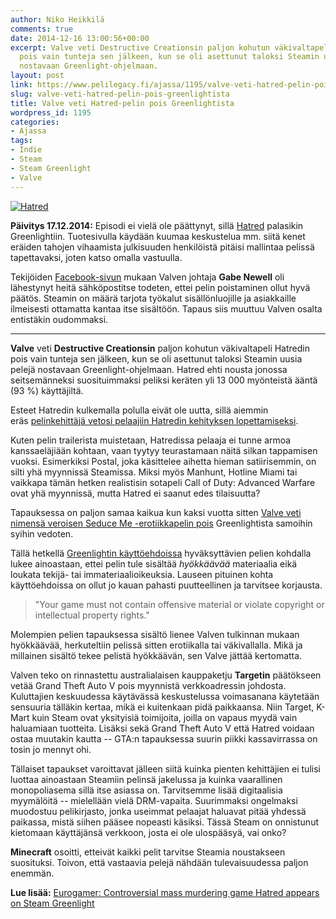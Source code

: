 ```yaml
---
author: Niko Heikkilä
comments: true
date: 2014-12-16 13:00:56+00:00
excerpt: Valve veti Destructive Creationsin paljon kohutun väkivaltapeli Hatredin
  pois vain tunteja sen jälkeen, kun se oli asettunut taloksi Steamin uusia pelejä
  nostavaan Greenlight-ohjelmaan.
layout: post
link: https://www.pelilegacy.fi/ajassa/1195/valve-veti-hatred-pelin-pois-greenlightista
slug: valve-veti-hatred-pelin-pois-greenlightista
title: Valve veti Hatred-pelin pois Greenlightista
wordpress_id: 1195
categories:
- Ajassa
tags:
- Indie
- Steam
- Steam Greenlight
- Valve
---
```


[![Hatred](http://www.pelilegacy.fi/wp-content/uploads/2014/12/hatred_game.jpg)](http://www.pelilegacy.fi/wp-content/uploads/2014/12/hatred_game.jpg)

**Päivitys 17.12.2014:** Episodi ei vielä ole päättynyt, sillä [Hatred](http://steamcommunity.com/sharedfiles/filedetails/?id=356532461) palasikin Greenlightiin. Tuotesivulla käydään kuumaa keskustelua mm. siitä kenet eräiden tahojen vihaamista julkisuuden henkilöistä pitäisi mallintaa pelissä tapettavaksi, joten katso omalla vastuulla.

Tekijöiden [Facebook-sivun](https://www.facebook.com/destructivecreationsteam/photos/a.367406143426716.1073741828.311540585679939/387264774774186/?type=1) mukaan Valven johtaja **Gabe Newell** oli lähestynyt heitä sähköpostitse todeten, ettei pelin poistaminen ollut hyvä päätös. Steamin on määrä tarjota työkalut sisällönluojille ja asiakkaille ilmeisesti ottamatta kantaa itse sisältöön. Tapaus siis muuttuu Valven osalta entistäkin oudommaksi.



* * *



**Valve** veti **Destructive Creationsin** paljon kohutun väkivaltapeli Hatredin pois vain tunteja sen jälkeen, kun se oli asettunut taloksi Steamin uusia pelejä nostavaan Greenlight-ohjelmaan. Hatred ehti nousta jonossa seitsemänneksi suosituimmaksi peliksi keräten yli 13 000 myönteistä ääntä (93 %) käyttäjiltä.

Esteet Hatredin kulkemalla polulla eivät ole uutta, sillä aiemmin eräs [pelinkehittäjä vetosi pelaajiin Hatredin kehityksen lopettamiseksi](http://www.pelilegacy.fi/ajassa/1071/pelikehittaja-vetoaa-pelaajiin-hatred-pelin-kehityksen-lopettamisesta).

Kuten pelin trailerista muistetaan, Hatredissa pelaaja ei tunne armoa kanssaeläjiään kohtaan, vaan tyytyy teurastamaan näitä silkan tappamisen vuoksi. Esimerkiksi Postal, joka käsittelee aihetta hieman satiirisemmin, on silti yhä myynnissä Steamissa. Miksi myös Manhunt, Hotline Miami tai vaikkapa tämän hetken realistisin sotapeli Call of Duty: Advanced Warfare ovat yhä myynnissä, mutta Hatred ei saanut edes tilaisuutta?

Tapauksessa on paljon samaa kaikua kun kaksi vuotta sitten [Valve veti nimensä veroisen Seduce Me -erotiikkapelin pois](http://kotaku.com/5940306/sex-game-pulled-from-steam-greenlight-you-can-guess-why) Greenlightista samoihin syihin vedoten.

Tällä hetkellä [Greenlightin käyttöehdoissa](http://steamcommunity.com/greenlight/faq/) hyväksyttävien pelien kohdalla lukee ainoastaan, ettei pelin tule sisältää _hyökkäävää_ materiaalia eikä loukata tekijä- tai immateriaalioikeuksia. Lauseen pituinen kohta käyttöehdoissa on ollut jo kauan pahasti puutteellinen ja tarvitsee korjausta.



<blockquote>"Your game must not contain offensive material or violate copyright or intellectual property rights."</blockquote>



Molempien pelien tapauksessa sisältö lienee Valven tulkinnan mukaan hyökkäävää, herkuteltiin pelissä sitten erotiikalla tai väkivallalla. Mikä ja millainen sisältö tekee pelistä hyökkäävän, sen Valve jättää kertomatta.

Valven teko on rinnastettu australialaisen kauppaketju **Targetin** päätökseen vetää Grand Theft Auto V pois myynnistä verkkoadressin johdosta. Kuluttajien keskuudessa käytävässä keskustelussa voimasanana käytetään sensuuria tälläkin kertaa, mikä ei kuitenkaan pidä paikkaansa. Niin Target, K-Mart kuin Steam ovat yksityisiä toimijoita, joilla on vapaus myydä vain haluamiaan tuotteita. Lisäksi sekä Grand Theft Auto V että Hatred voidaan ostaa muutakin kautta -- GTA:n tapauksessa suurin piikki kassavirrassa on tosin jo mennyt ohi.

Tällaiset tapaukset varoittavat jälleen siitä kuinka pienten kehittäjien ei tulisi luottaa ainoastaan Steamiin pelinsä jakelussa ja kuinka vaarallinen monopoliasema sillä itse asiassa on. Tarvitsemme lisää digitaalisia myymälöitä -- mielellään vielä DRM-vapaita. Suurimmaksi ongelmaksi muodostuu pelikirjasto, jonka useimmat pelaajat haluavat pitää yhdessä paikassa, mistä siihen pääsee nopeasti käsiksi. Tässä Steam on onnistunut kietomaan käyttäjänsä verkkoon, josta ei ole ulospääsyä, vai onko?

**Minecraft** osoitti, etteivät kaikki pelit tarvitse Steamia noustakseen suosituksi. Toivon, että vastaavia pelejä nähdään tulevaisuudessa paljon enemmän.

**Lue lisää:** [Eurogamer: Controversial mass murdering game Hatred appears on Steam Greenlight](http://www.eurogamer.net/articles/2014-12-15-controversial-mass-murdering-game-hatred-appears-on-steam-greenlight)
